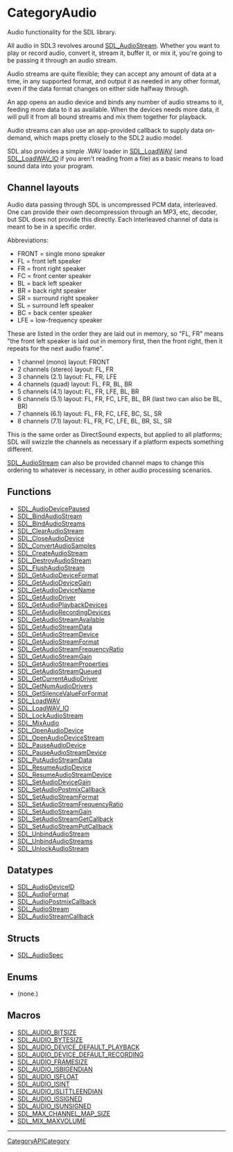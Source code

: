 # CategoryAudio

Audio functionality for the SDL library.

All audio in SDL3 revolves around [SDL_AudioStream](SDL_AudioStream).
Whether you want to play or record audio, convert it, stream it, buffer it,
or mix it, you're going to be passing it through an audio stream.

Audio streams are quite flexible; they can accept any amount of data at a
time, in any supported format, and output it as needed in any other format,
even if the data format changes on either side halfway through.

An app opens an audio device and binds any number of audio streams to it,
feeding more data to it as available. When the devices needs more data, it
will pull it from all bound streams and mix them together for playback.

Audio streams can also use an app-provided callback to supply data
on-demand, which maps pretty closely to the SDL2 audio model.

SDL also provides a simple .WAV loader in [SDL_LoadWAV](SDL_LoadWAV) (and
[SDL_LoadWAV_IO](SDL_LoadWAV_IO) if you aren't reading from a file) as a
basic means to load sound data into your program.

## Channel layouts

Audio data passing through SDL is uncompressed PCM data, interleaved. One
can provide their own decompression through an MP3, etc, decoder, but SDL
does not provide this directly. Each interleaved channel of data is meant
to be in a specific order.

Abbreviations:

- FRONT = single mono speaker
- FL = front left speaker
- FR = front right speaker
- FC = front center speaker
- BL = back left speaker
- BR = back right speaker
- SR = surround right speaker
- SL = surround left speaker
- BC = back center speaker
- LFE = low-frequency speaker

These are listed in the order they are laid out in memory, so "FL, FR"
means "the front left speaker is laid out in memory first, then the front
right, then it repeats for the next audio frame".

- 1 channel (mono) layout: FRONT
- 2 channels (stereo) layout: FL, FR
- 3 channels (2.1) layout: FL, FR, LFE
- 4 channels (quad) layout: FL, FR, BL, BR
- 5 channels (4.1) layout: FL, FR, LFE, BL, BR
- 6 channels (5.1) layout: FL, FR, FC, LFE, BL, BR (last two can also be
  BL, BR)
- 7 channels (6.1) layout: FL, FR, FC, LFE, BC, SL, SR
- 8 channels (7.1) layout: FL, FR, FC, LFE, BL, BR, SL, SR

This is the same order as DirectSound expects, but applied to all
platforms; SDL will swizzle the channels as necessary if a platform expects
something different.

[SDL_AudioStream](SDL_AudioStream) can also be provided channel maps to
change this ordering to whatever is necessary, in other audio processing
scenarios.

<!-- END CATEGORY DOCUMENTATION -->

## Functions

<!-- DO NOT HAND-EDIT CATEGORY LISTS, THEY ARE AUTOGENERATED AND WILL BE OVERWRITTEN, BASED ON TAGS IN INDIVIDUAL PAGE FOOTERS. EDIT THOSE INSTEAD. -->
<!-- BEGIN CATEGORY LIST: CategoryAudio, CategoryAPIFunction -->
- [SDL_AudioDevicePaused](SDL_AudioDevicePaused)
- [SDL_BindAudioStream](SDL_BindAudioStream)
- [SDL_BindAudioStreams](SDL_BindAudioStreams)
- [SDL_ClearAudioStream](SDL_ClearAudioStream)
- [SDL_CloseAudioDevice](SDL_CloseAudioDevice)
- [SDL_ConvertAudioSamples](SDL_ConvertAudioSamples)
- [SDL_CreateAudioStream](SDL_CreateAudioStream)
- [SDL_DestroyAudioStream](SDL_DestroyAudioStream)
- [SDL_FlushAudioStream](SDL_FlushAudioStream)
- [SDL_GetAudioDeviceFormat](SDL_GetAudioDeviceFormat)
- [SDL_GetAudioDeviceGain](SDL_GetAudioDeviceGain)
- [SDL_GetAudioDeviceName](SDL_GetAudioDeviceName)
- [SDL_GetAudioDriver](SDL_GetAudioDriver)
- [SDL_GetAudioPlaybackDevices](SDL_GetAudioPlaybackDevices)
- [SDL_GetAudioRecordingDevices](SDL_GetAudioRecordingDevices)
- [SDL_GetAudioStreamAvailable](SDL_GetAudioStreamAvailable)
- [SDL_GetAudioStreamData](SDL_GetAudioStreamData)
- [SDL_GetAudioStreamDevice](SDL_GetAudioStreamDevice)
- [SDL_GetAudioStreamFormat](SDL_GetAudioStreamFormat)
- [SDL_GetAudioStreamFrequencyRatio](SDL_GetAudioStreamFrequencyRatio)
- [SDL_GetAudioStreamGain](SDL_GetAudioStreamGain)
- [SDL_GetAudioStreamProperties](SDL_GetAudioStreamProperties)
- [SDL_GetAudioStreamQueued](SDL_GetAudioStreamQueued)
- [SDL_GetCurrentAudioDriver](SDL_GetCurrentAudioDriver)
- [SDL_GetNumAudioDrivers](SDL_GetNumAudioDrivers)
- [SDL_GetSilenceValueForFormat](SDL_GetSilenceValueForFormat)
- [SDL_LoadWAV](SDL_LoadWAV)
- [SDL_LoadWAV_IO](SDL_LoadWAV_IO)
- [SDL_LockAudioStream](SDL_LockAudioStream)
- [SDL_MixAudio](SDL_MixAudio)
- [SDL_OpenAudioDevice](SDL_OpenAudioDevice)
- [SDL_OpenAudioDeviceStream](SDL_OpenAudioDeviceStream)
- [SDL_PauseAudioDevice](SDL_PauseAudioDevice)
- [SDL_PauseAudioStreamDevice](SDL_PauseAudioStreamDevice)
- [SDL_PutAudioStreamData](SDL_PutAudioStreamData)
- [SDL_ResumeAudioDevice](SDL_ResumeAudioDevice)
- [SDL_ResumeAudioStreamDevice](SDL_ResumeAudioStreamDevice)
- [SDL_SetAudioDeviceGain](SDL_SetAudioDeviceGain)
- [SDL_SetAudioPostmixCallback](SDL_SetAudioPostmixCallback)
- [SDL_SetAudioStreamFormat](SDL_SetAudioStreamFormat)
- [SDL_SetAudioStreamFrequencyRatio](SDL_SetAudioStreamFrequencyRatio)
- [SDL_SetAudioStreamGain](SDL_SetAudioStreamGain)
- [SDL_SetAudioStreamGetCallback](SDL_SetAudioStreamGetCallback)
- [SDL_SetAudioStreamPutCallback](SDL_SetAudioStreamPutCallback)
- [SDL_UnbindAudioStream](SDL_UnbindAudioStream)
- [SDL_UnbindAudioStreams](SDL_UnbindAudioStreams)
- [SDL_UnlockAudioStream](SDL_UnlockAudioStream)
<!-- END CATEGORY LIST -->

## Datatypes

<!-- DO NOT HAND-EDIT CATEGORY LISTS, THEY ARE AUTOGENERATED AND WILL BE OVERWRITTEN, BASED ON TAGS IN INDIVIDUAL PAGE FOOTERS. EDIT THOSE INSTEAD. -->
<!-- BEGIN CATEGORY LIST: CategoryAudio, CategoryAPIDatatype -->
- [SDL_AudioDeviceID](SDL_AudioDeviceID)
- [SDL_AudioFormat](SDL_AudioFormat)
- [SDL_AudioPostmixCallback](SDL_AudioPostmixCallback)
- [SDL_AudioStream](SDL_AudioStream)
- [SDL_AudioStreamCallback](SDL_AudioStreamCallback)
<!-- END CATEGORY LIST -->

## Structs

<!-- DO NOT HAND-EDIT CATEGORY LISTS, THEY ARE AUTOGENERATED AND WILL BE OVERWRITTEN, BASED ON TAGS IN INDIVIDUAL PAGE FOOTERS. EDIT THOSE INSTEAD. -->
<!-- BEGIN CATEGORY LIST: CategoryAudio, CategoryAPIStruct -->
- [SDL_AudioSpec](SDL_AudioSpec)
<!-- END CATEGORY LIST -->

## Enums

<!-- DO NOT HAND-EDIT CATEGORY LISTS, THEY ARE AUTOGENERATED AND WILL BE OVERWRITTEN, BASED ON TAGS IN INDIVIDUAL PAGE FOOTERS. EDIT THOSE INSTEAD. -->
<!-- BEGIN CATEGORY LIST: CategoryAudio, CategoryAPIEnum -->
- (none.)
<!-- END CATEGORY LIST -->

## Macros

<!-- DO NOT HAND-EDIT CATEGORY LISTS, THEY ARE AUTOGENERATED AND WILL BE OVERWRITTEN, BASED ON TAGS IN INDIVIDUAL PAGE FOOTERS. EDIT THOSE INSTEAD. -->
<!-- BEGIN CATEGORY LIST: CategoryAudio, CategoryAPIMacro -->
- [SDL_AUDIO_BITSIZE](SDL_AUDIO_BITSIZE)
- [SDL_AUDIO_BYTESIZE](SDL_AUDIO_BYTESIZE)
- [SDL_AUDIO_DEVICE_DEFAULT_PLAYBACK](SDL_AUDIO_DEVICE_DEFAULT_PLAYBACK)
- [SDL_AUDIO_DEVICE_DEFAULT_RECORDING](SDL_AUDIO_DEVICE_DEFAULT_RECORDING)
- [SDL_AUDIO_FRAMESIZE](SDL_AUDIO_FRAMESIZE)
- [SDL_AUDIO_ISBIGENDIAN](SDL_AUDIO_ISBIGENDIAN)
- [SDL_AUDIO_ISFLOAT](SDL_AUDIO_ISFLOAT)
- [SDL_AUDIO_ISINT](SDL_AUDIO_ISINT)
- [SDL_AUDIO_ISLITTLEENDIAN](SDL_AUDIO_ISLITTLEENDIAN)
- [SDL_AUDIO_ISSIGNED](SDL_AUDIO_ISSIGNED)
- [SDL_AUDIO_ISUNSIGNED](SDL_AUDIO_ISUNSIGNED)
- [SDL_MAX_CHANNEL_MAP_SIZE](SDL_MAX_CHANNEL_MAP_SIZE)
- [SDL_MIX_MAXVOLUME](SDL_MIX_MAXVOLUME)
<!-- END CATEGORY LIST -->

----
[CategoryAPICategory](CategoryAPICategory)

